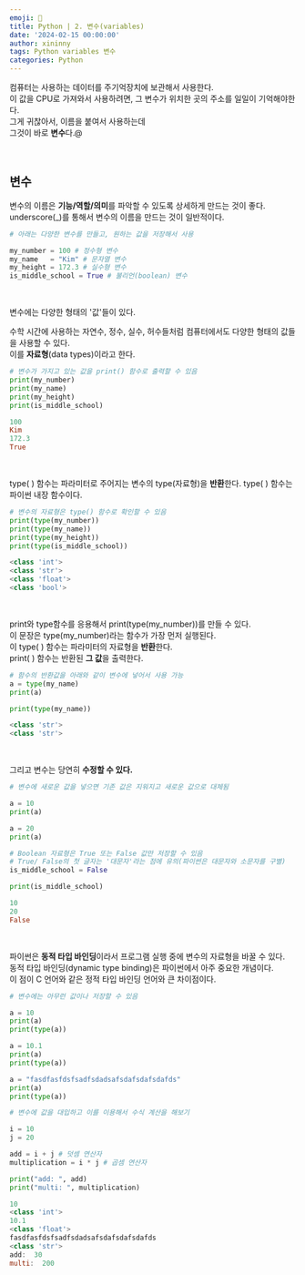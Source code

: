 ```yaml
---
emoji: 🐍
title: Python | 2. 변수(variables)
date: '2024-02-15 00:00:00'
author: xininny
tags: Python variables 변수
categories: Python
---
```


컴퓨터는 사용하는 데이터를 주기억장치에 보관해서 사용한다.  
이 값을 CPU로 가져와서 사용하려면, 그 변수가 위치한 곳의 주소를 일일이 기억해야한다.  
그게 귀찮아서, 이름을 붙여서 사용하는데  
그것이 바로 **변수**다.@

<br>

## 변수

변수의 이름은 **기능/역할/의미**를 파악할 수 있도록 상세하게 만드는 것이 좋다.  
underscore(\_)를 통해서 변수의 이름을 만드는 것이 일반적이다.

```python
# 아래는 다양한 변수를 만들고, 원하는 값을 저장해서 사용

my_number = 100 # 정수형 변수
my_name   = "Kim" # 문자열 변수
my_height = 172.3 # 실수형 변수
is_middle_school = True # 불리언(boolean) 변수
```

<br>

변수에는 다양한 형태의 '값'들이 있다.

수학 시간에 사용하는 자연수, 정수, 실수, 허수들처럼 컴퓨터에서도 다양한 형태의 값들을 사용할 수 있다.  
이를 **자료형**(data types)이라고 한다.

```python
# 변수가 가지고 있는 값을 print() 함수로 출력할 수 있음
print(my_number)
print(my_name)
print(my_height)
print(is_middle_school)
```

```PowerShell
100
Kim
172.3
True
```

<br>

type( ) 함수는 파라미터로 주어지는 변수의 type(자료형)을 **반환**한다.
type( ) 함수는 파이썬 내장 함수이다.

```python
# 변수의 자료형은 type() 함수로 확인할 수 있음
print(type(my_number))
print(type(my_name))
print(type(my_height))
print(type(is_middle_school))
```

```PowerShell
<class 'int'>
<class 'str'>
<class 'float'>
<class 'bool'>
```

<br>

print와 type함수를 응용해서 print(type(my_number))를 만들 수 있다.  
이 문장은 type(my_number)라는 함수가 가장 먼저 실행된다.  
이 type( ) 함수는 파라미터의 자료형을 **반환**한다.  
print( ) 함수는 반환된 **그 값**을 출력한다.

```python
# 함수의 반환값을 아래와 같이 변수에 넣어서 사용 가능
a = type(my_name)
print(a)

print(type(my_name))
```

```PowerShell
<class 'str'>
<class 'str'>
```

<br>

그리고 변수는 당연히 **수정할 수 있다.**

```python
# 변수에 새로운 값을 넣으면 기존 값은 지워지고 새로운 값으로 대체됨

a = 10
print(a)

a = 20
print(a)

# Boolean 자료형은 True 또는 False 값만 저장할 수 있음
# True/ False의 첫 글자는 '대문자'라는 점에 유의(파이썬은 대문자와 소문자를 구별)
is_middle_school = False

print(is_middle_school)
```

```PowerShell
10
20
False
```

<br>

파이썬은 **동적 타입 바인딩**이라서 프로그램 실행 중에 변수의 자료형을 바꿀 수 있다.  
동적 타입 바인딩(dynamic type binding)은 파이썬에서 아주 중요한 개념이다.  
이 점이 C 언어와 같은 정적 타입 바인딩 언어와 큰 차이점이다.

```Python
# 변수에는 아무런 값이나 저장할 수 있음

a = 10
print(a)
print(type(a))

a = 10.1
print(a)
print(type(a))

a = "fasdfasfdsfsadfsdadsafsdafsdafsdafds"
print(a)
print(type(a))

# 변수에 값을 대입하고 이를 이용해서 수식 계산을 해보기

i = 10
j = 20

add = i + j # 덧셈 연산자
multiplication = i * j # 곱셈 연산자

print("add: ", add)
print("multi: ", multiplication)
```

```PowerShell
10
<class 'int'>
10.1
<class 'float'>
fasdfasfdsfsadfsdadsafsdafsdafsdafds
<class 'str'>
add:  30
multi:  200
```

<script src="https://utteranc.es/client.js"
        repo="xininny/xininny.github.io"
        issue-term="pathname"
        theme="github-light"
        crossorigin="anonymous"
        async>
</script>
